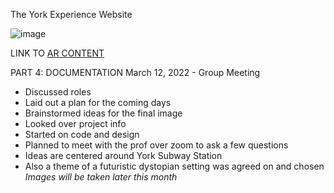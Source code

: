 The York Experience Website



![image](https://user-images.githubusercontent.com/90469907/164122775-6e87613a-c80e-410e-bbce-af44995dd528.png)







LINK TO [AR CONTENT](website/pages/custom-glTF3.html)


PART 4: DOCUMENTATION
March 12, 2022 - Group Meeting
- Discussed roles
- Laid out a plan for the coming days
- Brainstormed ideas for the final image
- Looked over project info 
- Started on code and design
- Planned to meet with the prof over zoom to ask a few questions
- Ideas are centered around York Subway Station
- Also a theme of a futuristic dystopian setting was agreed on and chosen 
*Images will be taken later this month*
